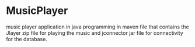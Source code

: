 # MusicPlayer
music player application in java programming in maven file that contains the Jlayer zip file for playing the music and jconnector jar file for connectivity for the database. 
